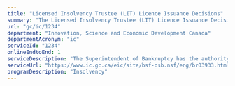 ```yaml
---
title: "Licensed Insolvency Trustee (LIT) Licence Issuance Decisions"
summary: "The Licensed Insolvency Trustee (LIT) Licence Issuance Decisions service from Innovation, Science and Economic Development Canada is available end-to-end online, according to the GC Service Inventory."
url: "gc/ic/1234"
department: "Innovation, Science and Economic Development Canada"
departmentAcronym: "ic"
serviceId: "1234"
onlineEndtoEnd: 1
serviceDescription: "The Superintendent of Bankruptcy has the authority, under the Bankruptcy and Insolvency Act (BIA), to license insolvency trustees. Before granting a licence, however, the Superintendent must be satisfied that candidates meet certain qualifications, as described in Directive No. 13R6, Trustee Licensing."
serviceUrl: "https://www.ic.gc.ca/eic/site/bsf-osb.nsf/eng/br03933.html"
programDescription: "Insolvency"
---
```

